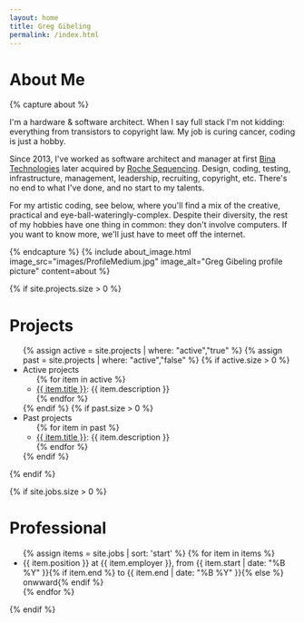 ```yaml
---
layout: home
title: Greg Gibeling
permalink: /index.html
---
```

# About Me
{% capture about %}
<p>I'm a hardware & software architect.
When I say full stack I'm not kidding: everything from transistors to copyright law.
My job is curing cancer, coding is just a hobby.</p>

<p>Since 2013, I've worked as software architect and manager at first <a href="http://www.bina.com">Bina Technologies</a> later acquired by <a href="http://sequencing.roche.com/en.html">Roche Sequencing</a>.
Design, coding, testing, infrastructure, management, leadership, recruiting, copyright, etc.
There's no end to what I've done, and no start to my talents.</p>

<p>For my artistic coding, see below, where you'll find a mix of the creative, practical and eye-ball-wateringly-complex.
Despite their diversity, the rest of my hobbies have one thing in common: they don't involve computers.
If you want to know more, we'll just have to meet off the internet.</p>
{% endcapture %}
{% include about_image.html image_src="images/ProfileMedium.jpg" image_alt="Greg Gibeling profile picture" content=about %}

{% if site.projects.size > 0 %}
# Projects

<ul>
{% assign active = site.projects | where: "active","true" %}
{% assign past = site.projects | where: "active","false" %}
{% if active.size > 0 %}
	<li>Active projects<ul>
	{% for item in active %}
		<li><a href="{{ item.link | default: item.url }}">{{ item.title }}</a>: {{ item.description }}</li>
	{% endfor %}</ul></li>
{% endif %}
{% if past.size > 0 %}
	<li>Past projects<ul>
	{% for item in past %}
		<li><a href="{{ item.link | default: item.url }}">{{ item.title }}</a>: {{ item.description }}</li>
	{% endfor %}</ul></li>
{% endif %}
</ul>
{% endif %}

{% if site.jobs.size > 0 %}
# Professional

<ul>
{% assign items = site.jobs | sort: 'start' %}
{% for item in items %}
	<li><!--<a href="{{ item.link | default: item.url }}">-->{{ item.position }} at {{ item.employer }}<!--</a>-->, from {{ item.start | date: "%B %Y" }}{% if item.end %} to {{ item.end | date: "%B %Y" }}{% else %} onwward{% endif %}</li>
{% endfor %}
</ul>
{% endif %}


<script src="assets/js/epitaph.js"></script>
<script type="text/javascript">
function getElement() { return document.getElementsByClassName("footer-heading")[0]; }
window.addEventListener("load", loadEpitaph(getElement), false)
</script>
